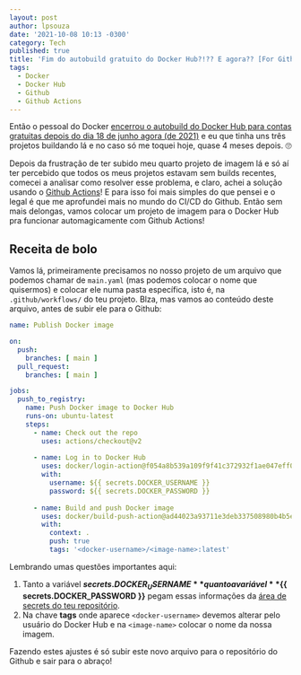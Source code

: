 ```yaml
---
layout: post
author: lpsouza
date: '2021-10-08 10:13 -0300'
category: Tech
published: true
title: 'Fim do autobuild gratuito do Docker Hub?!?? E agora?? [For Github users]'
tags:
  - Docker
  - Docker Hub
  - Github
  - Github Actions
---
```

Então o pessoal do Docker [encerrou o autobuild do Docker Hub para contas gratuitas depois do dia 18 de junho agora (de 2021)](https://www.docker.com/blog/changes-to-docker-hub-autobuilds/ "Changes to Docker Hub Autobuilds") e eu que tinha uns três projetos buildando lá e no caso só me toquei hoje, quase 4 meses depois. 🙄

Depois da frustração de ter subido meu quarto projeto de imagem lá e só aí ter percebido que todos os meus projetos estavam sem builds recentes, comecei a analisar como resolver esse problema, e claro, achei a solução usando o [Github Actions](https://docs.github.com/pt/actions "GitHub Actions")! E para isso foi mais simples do que pensei e o legal é que me aprofundei mais no mundo do CI/CD do Github. Então sem mais delongas, vamos colocar um projeto de imagem para o Docker Hub pra funcionar automagicamente com Github Actions!

## Receita de bolo

Vamos lá, primeiramente precisamos no nosso projeto de um arquivo que podemos chamar de `main.yaml` (mas podemos colocar o nome que quisermos) e colocar ele numa pasta específica, isto é, na `.github/workflows/` do teu projeto. Blza, mas vamos ao conteúdo deste arquivo, antes de subir ele para o Github:

```yaml
name: Publish Docker image

on:
  push:
    branches: [ main ]
  pull_request:
    branches: [ main ]

jobs:
  push_to_registry:
    name: Push Docker image to Docker Hub
    runs-on: ubuntu-latest
    steps:
      - name: Check out the repo
        uses: actions/checkout@v2
      
      - name: Log in to Docker Hub
        uses: docker/login-action@f054a8b539a109f9f41c372932f1ae047eff08c9
        with:
          username: ${{ secrets.DOCKER_USERNAME }}
          password: ${{ secrets.DOCKER_PASSWORD }}
      
      - name: Build and push Docker image
        uses: docker/build-push-action@ad44023a93711e3deb337508980b4b5e9bcdc5dc
        with:
          context: .
          push: true
          tags: '<docker-username>/<image-name>:latest'
```

Lembrando umas questões importantes aqui:

1. Tanto a variável **${{ secrets.DOCKER_USERNAME }}** quanto a variável **${{ secrets.DOCKER_PASSWORD }}** pegam essas informações da [área de secrets do teu repositório](https://docs.github.com/pt/actions/security-guides/encrypted-secrets "Segredos criptografados").
2. Na chave **tags** onde aparece `<docker-username>` devemos alterar pelo usuário do Docker Hub e na `<image-name>` colocar o nome da nossa imagem.

Fazendo estes ajustes é só subir este novo arquivo para o repositório do Github e sair para o abraço!
